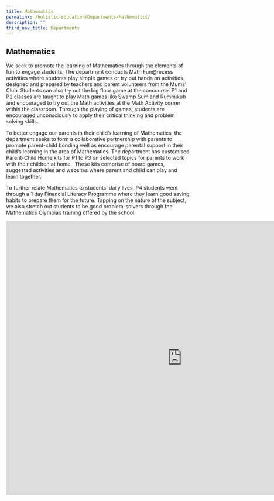 ```yaml
---
title: Mathematics
permalink: /holistic-education/Departments/Mathematics/
description: ""
third_nav_title: Departments
---
```

## Mathematics 

We seek to promote the learning of Mathematics through the elements of fun to engage students. The department conducts Math Fun@recess activities where students play simple games or try out hands on activities designed and prepared by teachers and parent volunteers from the Mums’ Club. Students can also try out the big floor game at the concourse. P1 and P2 classes are taught to play Math games like Swamp Sum and Rummikub and encouraged to try out the Math activities at the Math Activity corner within the classroom. Through the playing of games, students are encouraged unconsciously to apply their critical thinking and problem solving skills.  
  
To better engage our parents in their child’s learning of Mathematics, the department seeks to form a collaborative partnership with parents to promote parent-child bonding well as encourage parental support in their child’s learning in the area of Mathematics. The department has customised Parent-Child Home kits for P1 to P3 on selected topics for parents to work with their children at home.&nbsp; These kits comprise of board games, suggested activities and websites where parent and child can play and learn together.  
  
To further relate Mathematics to students’ daily lives, P4 students went through a 1 day Financial Literacy Programme where they learn good saving habits to prepare them for the future. Tapping on the nature of the subject, we also stretch out students to be good problem-solvers through the Mathematics Olympiad training offered by the school.

<iframe allowfullscreen="true" height="749" width="960" frameborder="0" src="https://docs.google.com/presentation/d/e/2PACX-1vQP0fBBJid18vcoudzwGJpHpRbu4wJSu-Y8fHOC9H7U_9vFQoCpWdDs2Z2Qaay4OvtBqakttErIaFvV/embed?start=true&amp;loop=false&amp;delayms=3000"></iframe>